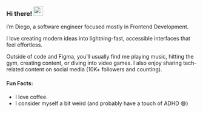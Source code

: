 ### Hi there! <img src="https://emojis.slackmojis.com/emojis/images/1536351075/4594/blob-wave.gif" width="25"/>

I’m Diego, a software engineer focused mostly in Frontend Development.

I love creating modern ideas into lightning-fast, accessible interfaces that feel effortless.

Outside of code and Figma, you’ll usually find me playing music, hitting the gym, creating content, or diving into video games. I also enjoy sharing tech-related content on social media (10K+ followers and counting).  

#### Fun Facts:

* I love coffee.
* I consider myself a bit weird (and probably have a touch of ADHD 😅) 
